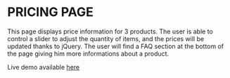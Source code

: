 # PRICING PAGE

This page displays price information for 3 products. The user is able to control a slider to adjust the quantity of items, and the prices will be updated thanks to jQuery.
The user will find a FAQ section at the bottom of the page giving him more informations about a product.

Live demo available [here](http://www.maximenory.com/pricing/)
